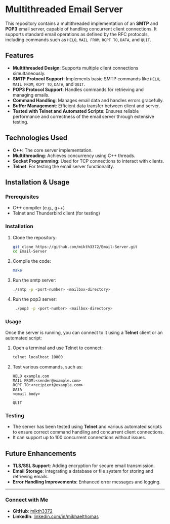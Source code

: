 # Multithreaded Email Server

This repository contains a multithreaded implementation of an **SMTP** and **POP3** email server, capable of handling concurrent client connections. It supports standard email operations as defined by the RFC protocols, including commands such as `HELO`, `MAIL FROM`, `RCPT TO`, `DATA`, and `QUIT`.

## Features
- **Multithreaded Design**: Supports multiple client connections simultaneously.
- **SMTP Protocol Support**: Implements basic SMTP commands like `HELO`, `MAIL FROM`, `RCPT TO`, `DATA`, and `QUIT`.
- **POP3 Protocol Support**: Handles commands for retrieving and managing emails.
- **Command Handling**: Manages email data and handles errors gracefully.
- **Buffer Management**: Efficient data transfer between client and server.
- **Tested with Telnet and Automated Scripts**: Ensures reliable performance and correctness of the email server through extensive testing.

## Technologies Used
- **C++**: The core server implementation.
- **Multithreading**: Achieves concurrency using C++ threads.
- **Socket Programming**: Used for TCP connections to interact with clients.
- **Telnet**: For testing the email server functionality.

## Installation & Usage

### Prerequisites
- C++ compiler (e.g., g++)
- Telnet and Thunderbird client (for testing)
  
### Installation

1. Clone the repository:
    ```bash
    git clone https://github.com/mikth3372/Email-Server.git
    cd Email-Server
    ```

2. Compile the code:
    ```bash
    make
    ```

3. Run the smtp server:
    ```bash
    ./smtp -p <port-number> <mailbox-directory>
    ```

4. Run the pop3 server:
   ```bash
    ./pop3 -p <port-number> <mailbox-directory>
    ```

### Usage

Once the server is running, you can connect to it using a **Telnet** client or an automated script:

1. Open a terminal and use Telnet to connect:
    ```bash
    telnet localhost 10000
    ```

2. Test various commands, such as:
    ```
    HELO example.com
    MAIL FROM:<sender@example.com>
    RCPT TO:<recipient@example.com>
    DATA
    <email body>
    .
    QUIT
    ```

### Testing
- The server has been tested using **Telnet** and various automated scripts to ensure correct command handling and concurrent client connections.
- It can support up to 100 concurrent connections without issues.

## Future Enhancements
- **TLS/SSL Support**: Adding encryption for secure email transmission.
- **Email Storage**: Integrating a database or file system for storing and retrieving emails.
- **Error Handling Improvements**: Enhanced error messages and logging.

---

### Connect with Me
- **GitHub**: [mikth3372](https://github.com/mikth3372)
- **LinkedIn**: [linkedin.com/in/mikhaelthomas](https://www.linkedin.com/in/mikhaelthomas)
